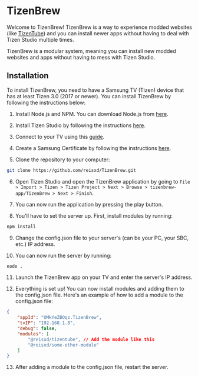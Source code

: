 # TizenBrew

Welcome to TizenBrew! TizenBrew is a way to experience modded websites (like [TizenTube](https://github.com/reisxd/TizenTube)) and you can install newer apps without having to deal with Tizen Studio multiple times.

TizenBrew is a modular system, meaning you can install new modded websites and apps without having to mess with Tizen Studio.

## Installation

To install TizenBrew, you need to have a Samsung TV (Tizen) device that has at least Tizen 3.0 (2017 or newer). You can install TizenBrew by following the instructions below:

1. Install Node.js and NPM. You can download Node.js from [here](https://nodejs.org/en/download/).

2. Install Tizen Studio by following the instructions [here](https://developer.samsung.com/smarttv/develop/getting-started/setting-up-sdk/installing-tv-sdk.html).

3. Connect to your TV using this [guide](https://developer.samsung.com/smarttv/develop/getting-started/using-sdk/tv-device.html#:~:text=Connect%20the%20TV%20to%20the%20SDK%3Al).

4. Create a Samsung Certificate by following the instructions [here](https://developer.samsung.com/smarttv/develop/getting-started/setting-up-sdk/creating-certificates.html).

5. Clone the repository to your computer:
```bash
git clone https://github.com/reisxd/TizenBrew.git
```

6. Open Tizen Studio and open the TizenBrew application by going to `File > Import > Tizen > Tizen Project > Next > Browse > tizenbrew-app/TizenBrew > Next > Finish`.

7. You can now run the application by pressing the play button.

8. You'll have to set the server up. First, install modules by running:
```bash
npm install
```

9. Change the config.json file to your server's (can be your PC, your SBC, etc.) IP address.

10. You can now run the server by running:
```bash
node .
```

11. Launch the TizenBrew app on your TV and enter the server's IP address.

12. Everything is set up! You can now install modules and adding them to the config.json file. Here's an example of how to add a module to the config.json file:
```json
{
    "appId": "UMkYeZBOqz.TizenBrew",
    "tvIP": "192.168.1.8",
    "debug": false,
    "modules": [
        "@reisxd/tizentube", // Add the module like this
        "@reisxd/some-other-module"
    ]
}
```

13. After adding a module to the config.json file, restart the server.